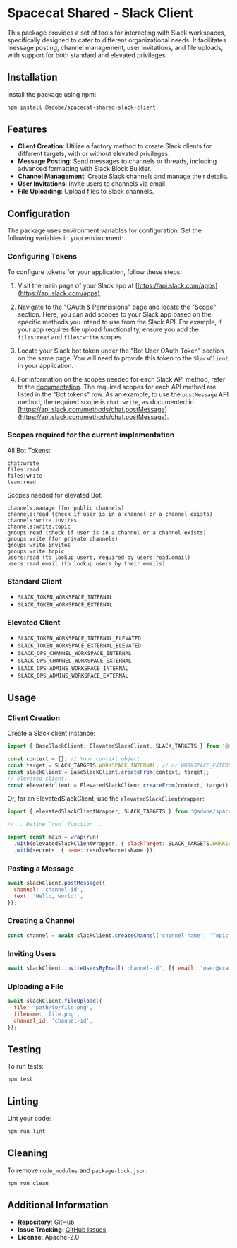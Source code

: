 # Spacecat Shared - Slack Client

This package provides a set of tools for interacting with Slack workspaces, specifically designed to cater to different organizational needs. It facilitates message posting, channel management, user invitations, and file uploads, with support for both standard and elevated privileges.

## Installation

Install the package using npm:

```bash
npm install @adobe/spacecat-shared-slack-client
```

## Features

- **Client Creation**: Utilize a factory method to create Slack clients for different targets, with or without elevated privileges.
- **Message Posting**: Send messages to channels or threads, including advanced formatting with Slack Block Builder.
- **Channel Management**: Create Slack channels and manage their details.
- **User Invitations**: Invite users to channels via email.
- **File Uploading**: Upload files to Slack channels.

## Configuration

The package uses environment variables for configuration. Set the following variables in your environment:

### Configuring Tokens

To configure tokens for your application, follow these steps:

1. Visit the main page of your Slack app at [https://api.slack.com/apps](https://api.slack.com/apps).

2. Navigate to the "OAuth & Permissions" page and locate the "Scope" section. Here, you can add scopes to your Slack app based on the specific methods you intend to use from the Slack API. For example, if your app requires file upload functionality, ensure you add the `files:read` and `files:write` scopes.

3. Locate your Slack bot token under the "Bot User OAuth Token" section on the same page. You will need to provide this token to the `SlackClient` in your application.

4. For information on the scopes needed for each Slack API method, refer to the [documentation](https://api.slack.com/methods). The required scopes for each API method are listed in the "Bot tokens" row. As an example, to use the `postMessage` API method, the required scope is `chat:write`, as documented in [https://api.slack.com/methods/chat.postMessage](https://api.slack.com/methods/chat.postMessage).

### Scopes required for the current implementation
All Bot Tokens:
```
chat:write
files:read
files:write
team:read
```

Scopes needed for elevated Bot:
```
channels:manage (for public channels)
channels:read (check if user is in a channel or a channel exists)
channels:write.invites
channels:write.topic
groups:read (check if user is in a channel or a channel exists)
groups:write (for private channels)
groups:write.invites
groups:write.topic
users:read (to lookup users, required by users:read.email)
users:read.email (to lookup users by their emails)
```

### Standard Client

- `SLACK_TOKEN_WORKSPACE_INTERNAL`
- `SLACK_TOKEN_WORKSPACE_EXTERNAL`

### Elevated Client

- `SLACK_TOKEN_WORKSPACE_INTERNAL_ELEVATED`
- `SLACK_TOKEN_WORKSPACE_EXTERNAL_ELEVATED`
- `SLACK_OPS_CHANNEL_WORKSPACE_INTERNAL`
- `SLACK_OPS_CHANNEL_WORKSPACE_EXTERNAL`
- `SLACK_OPS_ADMINS_WORKSPACE_INTERNAL`
- `SLACK_OPS_ADMINS_WORKSPACE_EXTERNAL`

## Usage

### Client Creation

Create a Slack client instance:

```javascript
import { BaseSlackClient, ElevatedSlackClient, SLACK_TARGETS } from '@adobe/spacecat-shared-slack-client';

const context = {}; // Your context object
const target = SLACK_TARGETS.WORKSPACE_INTERNAL; // or WORKSPACE_EXTERNAL
const slackClient = BaseSlackClient.createFrom(context, target);
// elevated client:
const elevatedclient = ElevatedSlackClient.createFrom(context, target);
```

Or, for an ElevatedSlackClient, use the `elevatedSlackClientWrapper`:

```javascript
import { elevatedSlackClientWrapper, SLACK_TARGETS } from '@adobe/spacecat-shared-slack-client';

// .. Define `run` function ..

export const main = wrap(run)
  .with(elevatedSlackClientWrapper, { slackTarget: SLACK_TARGETS.WORKSPACE_EXTERNAL })
  .with(secrets, { name: resolveSecretsName });
```

### Posting a Message

```javascript
await slackClient.postMessage({
  channel: 'channel-id',
  text: 'Hello, world!',
});
```

### Creating a Channel

```javascript
const channel = await slackClient.createChannel('channel-name', 'Topic', 'Description', true);
```

### Inviting Users

```javascript
await slackClient.inviteUsersByEmail('channel-id', [{ email: 'user@example.com' }]);
```

### Uploading a File

```javascript
await slackClient.fileUpload({
  file: 'path/to/file.png',
  filename: 'file.png',
  channel_id: 'channel-id',
});
```

## Testing

To run tests:

```bash
npm test
```

## Linting

Lint your code:

```bash
npm run lint
```

## Cleaning

To remove `node_modules` and `package-lock.json`:

```bash
npm run clean
```

## Additional Information

- **Repository**: [GitHub](https://github.com/adobe/spacecat-shared.git)
- **Issue Tracking**: [GitHub Issues](https://github.com/adobe/spacecat-shared/issues)
- **License**: Apache-2.0
